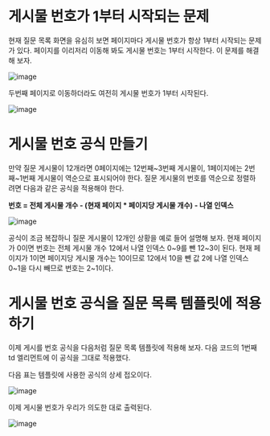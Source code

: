 # 게시물 번호가 1부터 시작되는 문제

현재 질문 목록 화면을 유심히 보면 페이지마다 게시물 번호가 항상 1부터 시작되는 문제가 있다. 페이지를 이리저리 이동해 봐도 게시물 번호는 1부터 시작한다. 이 문제를 해결해 보자.

![image](https://user-images.githubusercontent.com/74352543/221501963-bb67df57-e00d-43e0-a0c4-2b314508b8a8.png)

두번째 페이지로 이동하더라도 여전히 게시물 번호가 1부터 시작된다.

![image](https://user-images.githubusercontent.com/74352543/221501992-e74395d9-deec-47ad-aabc-0a8600bfa8b1.png)

# 게시물 번호 공식 만들기

만약 질문 게시물이 12개라면 0페이지에는 12번째~3번째 게시물이, 1페이지에는 2번째~1번째 게시물이 역순으로 표시되어야 한다. 질문 게시물의 번호를 역순으로 정렬하려면 다음과 같은 공식을 적용해야 한다.

**번호 = 전체 게시물 개수 - (현재 페이지 * 페이지당 게시물 개수) - 나열 인덱스**

![image](https://user-images.githubusercontent.com/74352543/221502299-44f1b154-d075-4d66-b972-588d37c24478.png)

공식이 조금 복잡하니 질문 게시물이 12개인 상황을 예로 들어 설명해 보자. 현재 페이지가 0이면 번호는 전체 게시물 개수 12에서 나열 인덱스 0~9를 뺀 12~3이 된다. 현재 페이지가 1이면 페이지당 게시물 개수는 10이므로 12에서 10을 뺀 값 2에 나열 인덱스 0~1을 다시 빼므로 번호는 2~1이다.

# 게시물 번호 공식을 질문 목록 템플릿에 적용하기

이제 게시를 번호 공식을 다음처럼 질문 목록 템플릿에 적용해 보자. 다음 코드의 1번째 td 엘리먼트에 이 공식을 그대로 적용했다.

다음 표는 템플릿에 사용한 공식의 상세 접오이다.

![image](https://user-images.githubusercontent.com/74352543/221502699-b73a110e-76e1-4523-81a8-98bd3b512f97.png)

이제 게시물 번호가 우리가 의도한 대로 출력된다.

![image](https://user-images.githubusercontent.com/74352543/221502721-530005e5-88de-4adf-a83b-c07d6b84c4cd.png)
